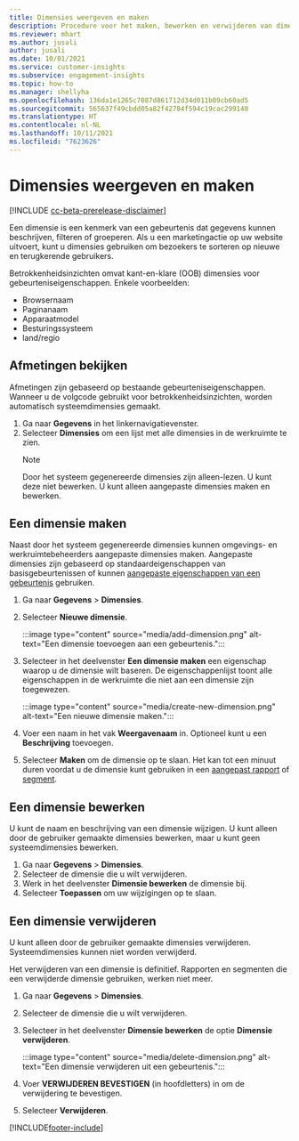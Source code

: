 ```yaml
---
title: Dimensies weergeven en maken
description: Procedure voor het maken, bewerken en verwijderen van dimensies.
ms.reviewer: mhart
ms.author: jusali
author: jusali
ms.date: 10/01/2021
ms.service: customer-insights
ms.subservice: engagement-insights
ms.topic: how-to
ms.manager: shellyha
ms.openlocfilehash: 136da1e1265c7087d861712d34d011b09cb60ad5
ms.sourcegitcommit: 565637f49cbdd05a82f42784f594c19cac299140
ms.translationtype: HT
ms.contentlocale: nl-NL
ms.lasthandoff: 10/11/2021
ms.locfileid: "7623626"
---
```

# <a name="view-and-create-dimensions"></a>Dimensies weergeven en maken

[!INCLUDE [cc-beta-prerelease-disclaimer](includes/cc-beta-prerelease-disclaimer.md)]

Een dimensie is een kenmerk van een gebeurtenis dat gegevens kunnen beschrijven, filteren of groeperen. Als u een marketingactie op uw website uitvoert, kunt u dimensies gebruiken om bezoekers te sorteren op nieuwe en terugkerende gebruikers.  

Betrokkenheidsinzichten omvat kant-en-klare (OOB) dimensies voor gebeurteniseigenschappen. Enkele voorbeelden:

- Browsernaam
- Paginanaam
- Apparaatmodel
- Besturingssysteem
- land/regio

## <a name="view-dimensions"></a>Afmetingen bekijken

Afmetingen zijn gebaseerd op bestaande gebeurteniseigenschappen. Wanneer u de volgcode gebruikt voor betrokkenheidsinzichten, worden automatisch systeemdimensies gemaakt.

1. Ga naar **Gegevens** in het linkernavigatievenster. 
1. Selecteer **Dimensies** om een lijst met alle dimensies in de werkruimte te zien. 
   > [!NOTE]
   > Door het systeem gegenereerde dimensies zijn alleen-lezen. U kunt deze niet bewerken. U kunt alleen aangepaste dimensies maken en bewerken.

## <a name="create-a-dimension"></a>Een dimensie maken

Naast door het systeem gegenereerde dimensies kunnen omgevings- en werkruimtebeheerders aangepaste dimensies maken. Aangepaste dimensies zijn gebaseerd op standaardeigenschappen van basisgebeurtenissen of kunnen [aangepaste eigenschappen van een gebeurtenis](advanced-SDK-implementation.md) gebruiken.

1. Ga naar **Gegevens** > **Dimensies**.
1. Selecteer **Nieuwe dimensie**.

   :::image type="content" source="media/add-dimension.png" alt-text="Een dimensie toevoegen aan een gebeurtenis.":::

1. Selecteer in het deelvenster **Een dimensie maken** een eigenschap waarop u de dimensie wilt baseren. De eigenschappenlijst toont alle eigenschappen in de werkruimte die niet aan een dimensie zijn toegewezen.
   
   :::image type="content" source="media/create-new-dimension.png" alt-text="Een nieuwe dimensie maken.":::
      
3. Voer een naam in het vak **Weergavenaam** in. Optioneel kunt u een **Beschrijving** toevoegen.
4. Selecteer **Maken** om de dimensie op te slaan. Het kan tot een minuut duren voordat u de dimensie kunt gebruiken in een [aangepast rapport](custom-reports.md) of [segment](segments.md). 

## <a name="edit-a-dimension"></a>Een dimensie bewerken

U kunt de naam en beschrijving van een dimensie wijzigen. U kunt alleen door de gebruiker gemaakte dimensies bewerken, maar u kunt geen systeemdimensies bewerken.


1. Ga naar **Gegevens** > **Dimensies**.
1. Selecteer de dimensie die u wilt verwijderen.
1. Werk in het deelvenster **Dimensie bewerken** de dimensie bij.
1. Selecteer **Toepassen** om uw wijzigingen op te slaan.

## <a name="delete-a-dimension"></a>Een dimensie verwijderen

U kunt alleen door de gebruiker gemaakte dimensies verwijderen. Systeemdimensies kunnen niet worden verwijderd.

Het verwijderen van een dimensie is definitief. Rapporten en segmenten die een verwijderde dimensie gebruiken, werken niet meer. 

1. Ga naar **Gegevens** > **Dimensies**.
1. Selecteer de dimensie die u wilt verwijderen.
1. Selecteer in het deelvenster **Dimensie bewerken** de optie **Dimensie verwijderen**.

   :::image type="content" source="media/delete-dimension.png" alt-text="Een dimensie verwijderen uit een gebeurtenis.":::

1. Voer **VERWIJDEREN BEVESTIGEN** (in hoofdletters) in om de verwijdering te bevestigen. 
1. Selecteer **Verwijderen**.

[!INCLUDE[footer-include](../includes/footer-banner.md)]
